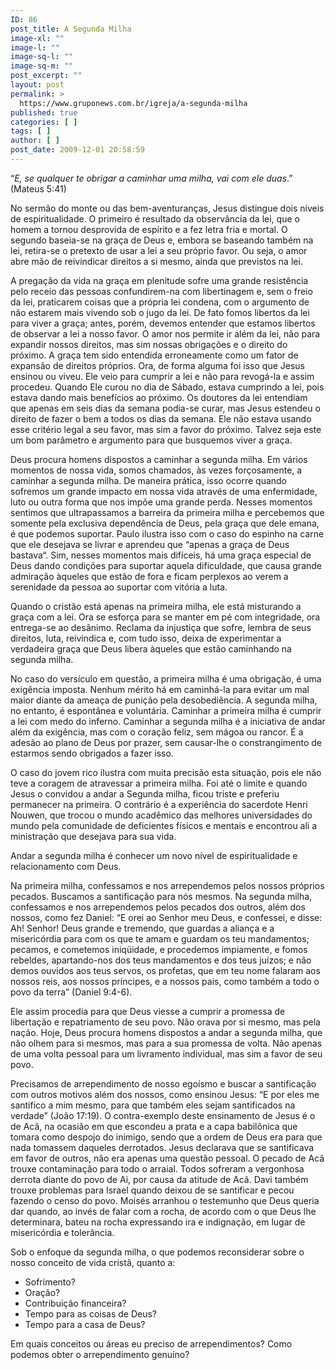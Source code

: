 ```yaml
---
ID: 86
post_title: A Segunda Milha
image-xl: ""
image-l: ""
image-sq-l: ""
image-sq-m: ""
post_excerpt: ""
layout: post
permalink: >
  https://www.gruponews.com.br/igreja/a-segunda-milha
published: true
categories: [ ]
tags: [ ]
author: [ ]
post_date: 2009-12-01 20:58:59
---
```

“<em>E, se qualquer te obrigar a caminhar uma milha, vai com ele duas</em>.” (Mateus 5:41)

No sermão do monte ou das bem-aventuranças, Jesus distingue dois níveis de espiritualidade. O primeiro é resultado da observância da lei, que o homem a tornou desprovida de espírito e a fez letra fria e mortal. O segundo baseia-se na graça de Deus e, embora se baseando também na lei, retira-se o pretexto de usar a lei a seu próprio favor. Ou seja, o amor abre mão de reivindicar direitos a si mesmo, ainda que previstos na lei.

A pregação da vida na graça em plenitude sofre uma grande resistência pelo receio das pessoas confundirem-na com libertinagem e, sem o freio da lei, praticarem coisas que a própria lei condena, com o argumento de não estarem mais vivendo sob o jugo da lei. De fato fomos libertos da lei para viver a graça; antes, porém, devemos entender que estamos libertos de observar a lei a nosso favor. O amor nos permite ir além da lei, não para expandir nossos direitos, mas sim nossas obrigações e o direito do próximo. A graça tem sido entendida erroneamente como um fator de expansão de direitos próprios. Ora, de forma alguma foi isso que Jesus ensinou ou viveu. Ele veio para cumprir a lei e não para revogá-la e assim procedeu. Quando Ele curou no dia de Sábado, estava cumprindo a lei, pois estava dando mais benefícios ao próximo. Os doutores da lei entendiam que apenas em seis dias da semana podia-se curar, mas Jesus estendeu o direito de fazer o bem a todos os dias da semana. Ele não estava usando esse critério legal a seu favor, mas sim a favor do próximo. Talvez seja este um bom parâmetro e argumento para que busquemos viver a graça.

Deus procura homens dispostos a caminhar a segunda milha. Em vários momentos de nossa vida, somos chamados, às vezes forçosamente, a caminhar a segunda milha. De maneira prática, isso ocorre quando sofremos um grande impacto em nossa vida através de uma enfermidade, luto ou outra forma que nos impõe uma grande perda. Nesses momentos sentimos que ultrapassamos a barreira da primeira milha e percebemos que somente pela exclusiva dependência de Deus, pela graça que dele emana, é que podemos suportar. Paulo ilustra isso com o caso do espinho na carne que ele desejava se livrar e aprendeu que “apenas a graça de Deus bastava“. Sim, nesses momentos mais difíceis, há uma graça especial de Deus dando condições para suportar aquela dificuldade, que causa grande admiração àqueles que estão de fora e ficam perplexos ao verem a serenidade da pessoa ao suportar com vitória a luta.

Quando o cristão está apenas na primeira milha, ele está misturando a graça com a lei. Ora se esforça para se manter em pé com integridade, ora entrega-se ao desânimo. Reclama da injustiça que sofre, lembra de seus direitos, luta, reivindica e, com tudo isso, deixa de experimentar a verdadeira graça que Deus libera àqueles que estão caminhando na segunda milha.

No caso do versículo em questão, a primeira milha é uma obrigação, é uma exigência imposta. Nenhum mérito há em caminhá-la para evitar um mal maior diante da ameaça de punição pela desobediência. A segunda milha, no entanto, é espontânea e voluntária. Caminhar a primeira milha é cumprir a lei com medo do inferno. Caminhar a segunda milha é a iniciativa de andar além da exigência, mas com o coração feliz, sem mágoa ou rancor. É a adesão ao plano de Deus por prazer, sem causar-lhe o constrangimento de estarmos sendo obrigados a fazer isso.

O caso do jovem rico ilustra com muita precisão esta situação, pois ele não teve a coragem de atravessar a primeira milha. Foi até o limite e quando Jesus o convidou a andar a Segunda milha, ficou triste e preferiu permanecer na primeira. O contrário é a experiência do sacerdote Henri Nouwen, que trocou o mundo acadêmico das melhores universidades do mundo pela comunidade de deficientes físicos e mentais e encontrou ali a ministração que desejava para sua vida.

Andar a segunda milha é conhecer um novo nível de espiritualidade e relacionamento com Deus.

Na primeira milha, confessamos e nos arrependemos pelos nossos próprios pecados. Buscamos a santificação para nós mesmos. Na segunda milha, confessamos e nos arrependemos pelos pecados dos outros, além dos nossos, como fez Daniel: “E orei ao Senhor meu Deus, e confessei, e disse: Ah! Senhor! Deus grande e tremendo, que guardas a aliança e a misericórdia para com os que te amam e guardam os teu mandamentos; pecamos, e cometemos iniqüidade, e procedemos impiamente, e fomos rebeldes, apartando-nos dos teus mandamentos e dos teus juízos; e não demos ouvidos aos teus servos, os profetas, que em teu nome falaram aos nossos reis, aos nossos príncipes, e a nossos pais, como também a todo o povo da terra” (Daniel 9:4-6).

Ele assim procedia para que Deus viesse a cumprir a promessa de libertação e repatriamento de seu povo. Não orava por si mesmo, mas pela nação. Hoje, Deus procura homens dispostos a andar a segunda milha, que não olhem para si mesmos, mas para a sua promessa de volta. Não apenas de uma volta pessoal para um livramento individual, mas sim a favor de seu povo.

Precisamos de arrependimento de nosso egoísmo e buscar a santificação com outros motivos além dos nossos, como ensinou Jesus: “E por eles me santifico a mim mesmo, para que também eles sejam santificados na verdade” (João 17:19). O contra-exemplo deste ensinamento de Jesus é o de Acã, na ocasião em que escondeu a prata e a capa babilônica que tomara como despojo do inimigo, sendo que a ordem de Deus era para que nada tomassem daqueles derrotados. Jesus declarava que se santificava em favor de outros, não era apenas uma questão pessoal. O pecado de Acã trouxe contaminação para todo o arraial. Todos sofreram a vergonhosa derrota diante do povo de Ai, por causa da atitude de Acã. Davi também trouxe problemas para Israel quando deixou de se santificar e pecou fazendo o censo do povo. Moisés arranhou o testemunho que Deus queria dar quando, ao invés de falar com a rocha, de acordo com o que Deus lhe determinara, bateu na rocha expressando ira e indignação, em lugar de misericórdia e tolerância.

Sob o enfoque da segunda milha, o que podemos reconsiderar sobre o nosso conceito de vida cristã, quanto a:

- Sofrimento?
- Oração?
- Contribuição financeira?
- Tempo para as coisas de Deus?
- Tempo para a casa de Deus?

Em quais conceitos ou áreas eu preciso de arrependimentos? Como podemos obter o arrependimento genuíno?